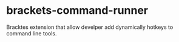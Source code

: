 brackets-command-runner
=======================

Bracktes extension that allow develper add dynamically hotkeys to command line tools.
